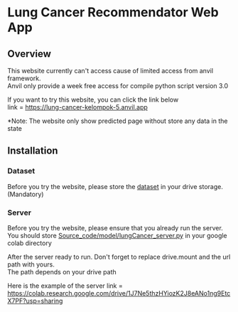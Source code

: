 # Lung Cancer Recommendator Web App
## Overview
This website currently can't access cause of limited access from anvil framework.  
Anvil only provide a week free access for compile python script version 3.0  

If you want to try this website, you can click the link below  
link = https://lung-cancer-kelompok-5.anvil.app  

*Note: The website only show predicted page without store any data in the state  
  
## Installation
### Dataset
Before you try the website, please store the [dataset](Dataset/lungCancer.csv) in your
drive storage. (Mandatory)

### Server
Before you try the website, please ensure that you already run the server.  
You should store [Source_code/model/lungCancer_server.py](Source_code/model/lungCancer_server.py)
in your google colab directory  
  
After the server ready to run. Don't forget to replace drive.mount and the url path with yours.  
The path depends on your drive path   
  
Here is the example of the server
link = https://colab.research.google.com/drive/1J7Ne5thzHYiozK2J8eANo1ng9EtcX7PF?usp=sharing  